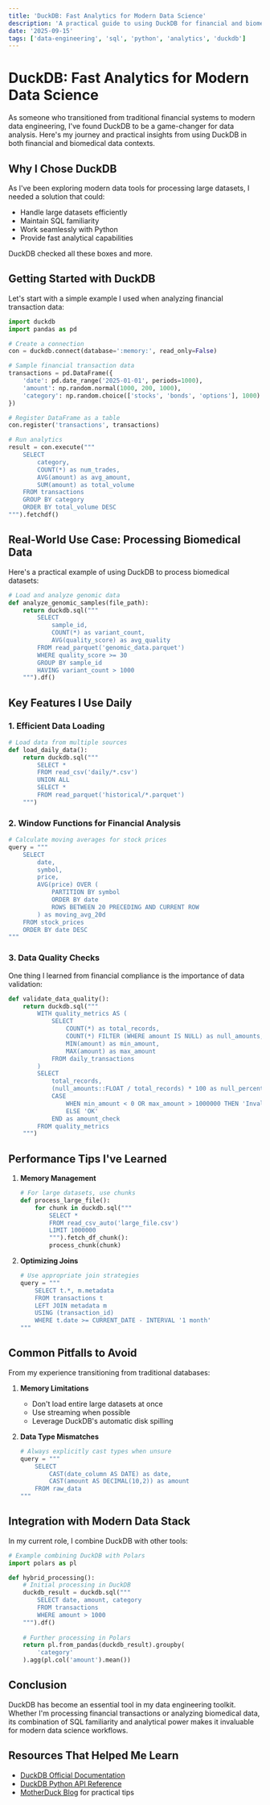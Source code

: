 ```yaml
---
title: 'DuckDB: Fast Analytics for Modern Data Science'
description: 'A practical guide to using DuckDB for financial and biomedical data analysis, based on real-world experience transitioning from traditional SQL databases.'
date: '2025-09-15'
tags: ['data-engineering', 'sql', 'python', 'analytics', 'duckdb']
---
```


# DuckDB: Fast Analytics for Modern Data Science

As someone who transitioned from traditional financial systems to modern data engineering, I've found DuckDB to be a game-changer for data analysis. Here's my journey and practical insights from using DuckDB in both financial and biomedical data contexts.

## Why I Chose DuckDB

As I've been exploring modern data tools for processing large datasets, I needed a solution that could:
- Handle large datasets efficiently
- Maintain SQL familiarity
- Work seamlessly with Python
- Provide fast analytical capabilities

DuckDB checked all these boxes and more.

## Getting Started with DuckDB

Let's start with a simple example I used when analyzing financial transaction data:

```python
import duckdb
import pandas as pd

# Create a connection
con = duckdb.connect(database=':memory:', read_only=False)

# Sample financial transaction data
transactions = pd.DataFrame({
    'date': pd.date_range('2025-01-01', periods=1000),
    'amount': np.random.normal(1000, 200, 1000),
    'category': np.random.choice(['stocks', 'bonds', 'options'], 1000)
})

# Register DataFrame as a table
con.register('transactions', transactions)

# Run analytics
result = con.execute("""
    SELECT 
        category,
        COUNT(*) as num_trades,
        AVG(amount) as avg_amount,
        SUM(amount) as total_volume
    FROM transactions
    GROUP BY category
    ORDER BY total_volume DESC
""").fetchdf()
```

## Real-World Use Case: Processing Biomedical Data

Here's a practical example of using DuckDB to process biomedical datasets:

```python
# Load and analyze genomic data
def analyze_genomic_samples(file_path):
    return duckdb.sql("""
        SELECT 
            sample_id,
            COUNT(*) as variant_count,
            AVG(quality_score) as avg_quality
        FROM read_parquet('genomic_data.parquet')
        WHERE quality_score >= 30
        GROUP BY sample_id
        HAVING variant_count > 1000
    """).df()
```

## Key Features I Use Daily

### 1. Efficient Data Loading

```python
# Load data from multiple sources
def load_daily_data():
    return duckdb.sql("""
        SELECT *
        FROM read_csv('daily/*.csv')
        UNION ALL
        SELECT *
        FROM read_parquet('historical/*.parquet')
    """)
```

### 2. Window Functions for Financial Analysis

```python
# Calculate moving averages for stock prices
query = """
    SELECT 
        date,
        symbol,
        price,
        AVG(price) OVER (
            PARTITION BY symbol 
            ORDER BY date 
            ROWS BETWEEN 20 PRECEDING AND CURRENT ROW
        ) as moving_avg_20d
    FROM stock_prices
    ORDER BY date DESC
"""
```

### 3. Data Quality Checks

One thing I learned from financial compliance is the importance of data validation:

```python
def validate_data_quality():
    return duckdb.sql("""
        WITH quality_metrics AS (
            SELECT
                COUNT(*) as total_records,
                COUNT(*) FILTER (WHERE amount IS NULL) as null_amounts,
                MIN(amount) as min_amount,
                MAX(amount) as max_amount
            FROM daily_transactions
        )
        SELECT 
            total_records,
            (null_amounts::FLOAT / total_records) * 100 as null_percentage,
            CASE 
                WHEN min_amount < 0 OR max_amount > 1000000 THEN 'Invalid range'
                ELSE 'OK'
            END as amount_check
        FROM quality_metrics
    """)
```

## Performance Tips I've Learned

1. **Memory Management**
   ```python
   # For large datasets, use chunks
   def process_large_file():
       for chunk in duckdb.sql("""
           SELECT * 
           FROM read_csv_auto('large_file.csv')
           LIMIT 1000000
           """).fetch_df_chunk():
           process_chunk(chunk)
   ```

2. **Optimizing Joins**
   ```python
   # Use appropriate join strategies
   query = """
       SELECT t.*, m.metadata
       FROM transactions t
       LEFT JOIN metadata m
       USING (transaction_id)
       WHERE t.date >= CURRENT_DATE - INTERVAL '1 month'
   """
   ```

## Common Pitfalls to Avoid

From my experience transitioning from traditional databases:

1. **Memory Limitations**
   - Don't load entire large datasets at once
   - Use streaming when possible
   - Leverage DuckDB's automatic disk spilling

2. **Data Type Mismatches**
   ```python
   # Always explicitly cast types when unsure
   query = """
       SELECT 
           CAST(date_column AS DATE) as date,
           CAST(amount AS DECIMAL(10,2)) as amount
       FROM raw_data
   """
   ```

## Integration with Modern Data Stack

In my current role, I combine DuckDB with other tools:

```python
# Example combining DuckDB with Polars
import polars as pl

def hybrid_processing():
    # Initial processing in DuckDB
    duckdb_result = duckdb.sql("""
        SELECT date, amount, category
        FROM transactions
        WHERE amount > 1000
    """).df()
    
    # Further processing in Polars
    return pl.from_pandas(duckdb_result).groupby(
        'category'
    ).agg(pl.col('amount').mean())
```

## Conclusion

DuckDB has become an essential tool in my data engineering toolkit. Whether I'm processing financial transactions or analyzing biomedical data, its combination of SQL familiarity and analytical power makes it invaluable for modern data science workflows.

## Resources That Helped Me Learn

- [DuckDB Official Documentation](https://duckdb.org/docs/)
- [DuckDB Python API Reference](https://duckdb.org/docs/api/python/overview)
- [MotherDuck Blog](https://motherduck.com/blog/) for practical tips